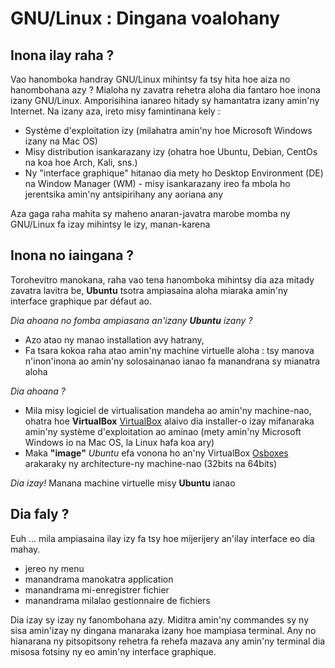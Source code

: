 # GNU/Linux : Dingana voalohany

## Inona ilay raha ?

Vao hanomboka handray GNU/Linux mihintsy fa tsy hita hoe aiza no hanombohana azy ?
Mialoha ny zavatra rehetra aloha dia fantaro hoe inona izany GNU/Linux. Amporisihina
ianareo hitady sy hamantatra izany amin'ny Internet. Na izany aza, ireto misy famintinana
kely :
- Système d'exploitation izy (milahatra amin'ny hoe Microsoft Windows izany na Mac OS)
- Misy distribution isankarazany izy (ohatra hoe Ubuntu, Debian, CentOs na koa hoe Arch, Kali, sns.)
- Ny "interface graphique" hitanao dia mety ho Desktop Environment (DE) na Window Manager (WM) - misy isankarazany ireo fa mbola ho jerentsika amin'ny antsipirihany any aoriana any

Aza gaga raha mahita sy maheno anaran-javatra marobe momba ny GNU/Linux fa izay mihintsy le izy, manan-karena

## Inona no iaingana ?

Torohevitro manokana, raha vao tena hanomboka mihintsy dia aza mitady zavatra lavitra be, **Ubuntu** tsotra ampiasaina aloha miaraka amin'ny interface graphique par défaut ao.

_Dia ahoana no fomba ampiasana an'izany **Ubuntu** izany ?_
- Azo atao ny manao installation avy hatrany,
- Fa tsara kokoa raha atao amin'ny machine virtuelle aloha : tsy manova n'inon'inona ao amin'ny solosainanao ianao fa manandrana sy mianatra aloha

_Dia ahoana ?_
- Mila misy logiciel de virtualisation mandeha ao amin'ny machine-nao, ohatra hoe **VirtualBox**
[VirtualBox](https://www.virtualbox.org/) alaivo dia installer-o izay mifanaraka amin'ny système d'exploitation ao aminao (mety amin'ny Microsoft Windows io na Mac OS, la Linux hafa koa ary)
- Maka **"image"** _Ubuntu_ efa vonona ho an'ny VirtualBox [Osboxes](https://www.osboxes.org/ubuntu/) arakaraky ny architecture-ny machine-nao (32bits na 64bits)

_Dia izay!_
Manana machine virtuelle misy **Ubuntu** ianao

## Dia faly ?

Euh ... mila ampiasaina ilay izy fa tsy hoe mijerijery an'ilay interface eo dia mahay.
- jereo ny menu
- manandrama manokatra application
- manandrama mi-enregistrer fichier
- manandrama milalao gestionnaire de fichiers

Dia izay sy izay ny fanombohana azy. Miditra amin'ny commandes sy ny sisa amin'izay ny dingana manaraka izany hoe mampiasa terminal. Any no hianarana ny pitsopitsony rehetra fa rehefa mazava any amin'ny terminal dia misosa fotsiny ny eo amin'ny interface graphique.


